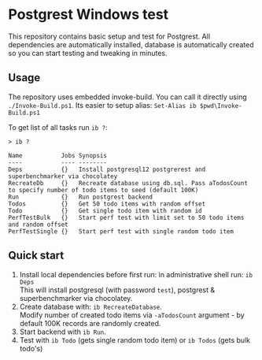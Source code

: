 # Postgrest Windows test

This repository contains basic setup and test for Postgrest. All dependencies are automatically installed, database is automatically created so you can start testing and tweaking in minutes.

## Usage

The repository uses embedded invoke-build. You can call it directly using `./Invoke-Build.ps1`. Its easier to setup alias: `Set-Alias ib $pwd\Invoke-Build.ps1`

To get list of all tasks run `ib ?`:

```
> ib ?

Name           Jobs Synopsis
----           ---- --------
Deps           {}   Install postgresql12 postgrerest and superbenchmarker via chocolatey
RecreateDb     {}   Recreate database using db.sql. Pass aTodosCount to specify number of todo items to seed (default 100K)
Run            {}   Run postgrest backend
Todos          {}   Get 50 todo items with random offset
Todo           {}   Get single todo item with random id
PerfTestBulk   {}   Start perf test with limit set to 50 todo items and random offset
PerfTestSingle {}   Start perf test with single random todo item
```

## Quick start

1. Install local dependencies before first run: in administrative shell run: `ib Deps`<br>
This will install postgresql (with password `test`), postgrest & superbenchmarker via chocolatey.
2. Create database with: `ib RecreateDatabase`.<br>
Modify number of created todo items via `-aTodosCount` argument - by default 100K records are randomly created.
1. Start backend with `ib Run`.
2. Test with `ib Todo` (gets single random todo item) or `ib Todos` (gets bulk todo's)
